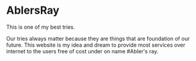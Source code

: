 # AblersRay
This is one of my best tries.

Our tries always matter because they are things that are foundation of our future.
This website is my idea and dream to provide most services over internet to the users free of cost under on name #Abler's ray.
